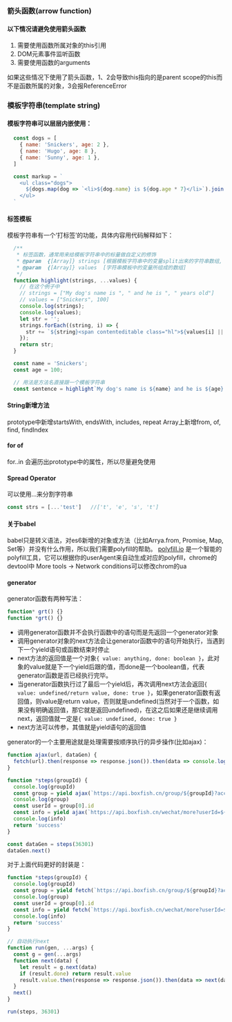 ### 箭头函数(arrow function)
#### 以下情况请避免使用箭头函数

1. 需要使用函数所属对象的this引用
2. DOM元素事件监听函数
3. 需要使用函数的arguments

如果这些情况下使用了箭头函数，1、2会导致this指向的是parent scope的this而不是函数所属的对象，3会报ReferenceError

### 模板字符串(template string)
#### 模板字符串可以层层内嵌使用：
```js
  const dogs = [
    { name: 'Snickers', age: 2 },
    { name: 'Hugo', age: 8 },
    { name: 'Sunny', age: 1 },
  ]

  const markup = `
    <ul class="dogs">
      ${dogs.map(dog => `<li>${dog.name} is ${dog.age * 7}</li>`).join('')}
    </ul>
  `
```
#### 标签模板
模板字符串有一个‘打标签’的功能，具体内容用代码解释如下：
```js
  /**
   * 标签函数，通常用来给模板字符串中的标量做自定义的修饰
   * @param  {[Array]} strings [根据模板字符串中的变量split出来的字符串数组, strings.length === values.length + 1]
   * @param  {[Array]} values  [字符串模板中的变量所组成的数组]
   */
  function highlight(strings, ...values) {
    // 在这个例子中
    // strings = ["My dog's name is ", " and he is ", " years old"]
    // values = ["Snickers", 100]
    console.log(strings);
    console.log(values);
    let str = '';
    strings.forEach((string, i) => {
      str += `${string}<span contenteditable class="hl">${values[i] || ''}</span>`
    });
    return str;
  }

  const name = 'Snickers';
  const age = 100;

  // 用法是方法名直接跟一个模板字符串
  const sentence = highlight`My dog's name is ${name} and he is ${age} years old`;
```

#### String新增方法
prototype中新增startsWith, endsWith, includes, repeat
Array上新增from, of, find, findIndex

#### for of
for..in 会遍历出prototype中的属性，所以尽量避免使用

#### Spread Operator
可以使用...来分割字符串
```js
const strs = [...'test']   //['t', 'e', 's', 't']
```

#### 关于babel
babel只是转义语法，对es6新增的对象或方法（比如Arrya.from, Promise, Map, Set等）并没有什么作用，所以我们需要polyfill的帮助。
[polyfill.io](https://cdn.polyfill.io/v2/docs/) 是一个智能的polyfill工具，它可以根据你的userAgent来自动生成对应的polyfill，chrome的devtool中 More tools -> Network conditions可以修改chrom的ua

#### generator
generator函数有两种写法：
```js
function* grt() {}
function *grt() {}
```
* 调用generator函数并不会执行函数中的语句而是先返回一个generator对象
* 调用generator对象的next方法会让generator函数中的语句开始执行，当遇到下一个yield语句或函数结束时停止
* next方法的返回值是一个对象`{ value: anything, done: boolean }`，此对象的value就是下一个yield后跟的值，而done是一个boolean值，代表generator函数是否已经执行完毕。
* 当generator函数执行过了最后一个yield后，再次调用next方法会返回`{ value: undefined/return value, done: true }`，如果generator函数有返回值，则value是return value，否则就是undefined(当然对于一个函数，如果没有明确返回值，那它就是返回undefined)，在这之后如果还是继续调用next，返回值就一定是`{ value: undefined, done: true }`
* next方法可以传参，其值就是yield语句的返回值

generator的一个主要用途就是处理需要按顺序执行的异步操作(比如ajax)：
```js
function ajax(url, dataGen) {
  fetch(url).then(response => response.json()).then(data => console.log(dataGen.next(data)))
}

function *steps(groupId) {
  console.log(groupId)
  const group = yield ajax(`https://api.boxfish.cn/group/${groupId}?access_token=ChlAuA5D1S`, dataGen)
  console.log(group)
  const userId = group[0].id
  const info = yield ajax(`https://api.boxfish.cn/wechat/more?userId=${userId}`, dataGen)
  console.log(info)
  return 'success'
}

const dataGen = steps(36301)
dataGen.next()
```
对于上面代码更好的封装是：
```js
function *steps(groupId) {
  console.log(groupId)
  const group = yield fetch(`https://api.boxfish.cn/group/${groupId}?access_token=ChlAuA5D1S`)
  console.log(group)
  const userId = group[0].id
  const info = yield fetch(`https://api.boxfish.cn/wechat/more?userId=${userId}`)
  console.log(info)
  return 'success'
}

// 自动执行next
function run(gen, ...args) {
  const g = gen(...args)
  function next(data) {
    let result = g.next(data)
    if (result.done) return result.value
    result.value.then(response => response.json()).then(data => next(data))
  }
  next()
}

run(steps, 36301)
```
